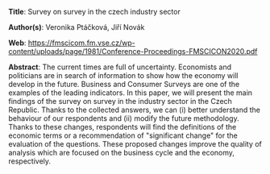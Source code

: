 **Title**: Survey on survey in the czech industry sector

**Author(s)**: Veronika Ptáčková, Jiří Novák

**Web**: https://fmscicom.fm.vse.cz/wp-content/uploads/page/1981/Conference-Proceedings-FMSCICON2020.pdf

**Abstract**: The current times are full of uncertainty. Economists and politicians are in search of information to show how the economy will develop in the future. Business and Consumer Surveys are one of the examples of the leading indicators. In this paper, we will present the main findings of the survey on survey in the industry sector in the Czech Republic. Thanks to the collected answers, we can (i) better understand the behaviour of our respondents and (ii) modify the future methodology. Thanks to these changes, respondents will find the definitions of the economic terms or a recommendation of "significant change" for the evaluation of the questions. These proposed changes improve the quality of analysis which are focused on the business cycle and the economy, respectively.
